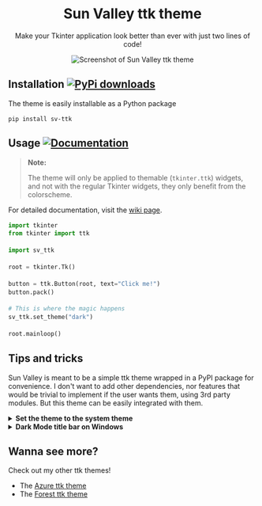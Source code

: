 <div align="center">
  
# Sun Valley ttk theme
Make your Tkinter application look better than ever with just two lines of code!

![Screenshot of Sun Valley ttk theme](assets/screenshot.png)

</div>


## Installation [![PyPi downloads](https://static.pepy.tech/badge/sv-ttk)](https://pypi.org/project/sv-ttk)
The theme is easily installable as a Python package

```
pip install sv-ttk
```


## Usage [![Documentation](https://img.shields.io/badge/-documentation-%23c368c4)](https://github.com/rdbende/Sun-Valley-ttk-theme/wiki/Usage-with-Python)
> **Note:**
> 
> The theme will only be applied to themable (`tkinter.ttk`) widgets, and not with the regular Tkinter widgets, they only benefit from the colorscheme.

For detailed documentation, visit the [wiki page](https://github.com/rdbende/Sun-Valley-ttk-theme/wiki/Usage-with-Python).

```python
import tkinter
from tkinter import ttk

import sv_ttk

root = tkinter.Tk()

button = ttk.Button(root, text="Click me!")
button.pack()

# This is where the magic happens
sv_ttk.set_theme("dark")

root.mainloop()
```


## Tips and tricks
Sun Valley is meant to be a simple ttk theme wrapped in a PyPI package for convenience. I don't want to add other dependencies, nor features that would be trivial to implement if the user wants them, using 3rd party modules. But this theme can be easily integrated with them.

<details>
  <summary><b>Set the theme to the system theme</b></summary>
  
  You can use [darkdetect](https://github.com/albertosottile/darkdetect) for that. Here's an example:
  
  ```python
  import tkinter, sv_ttk, darkdetect
  from tkinter import ttk

  root = tkinter.Tk()

  button = ttk.Button(root, text="Click me!", style="Accent.TButton")
  button.pack()

  sv_ttk.set_theme(darkdetect.theme())
  root.mainloop()
  ```

  You just have to pass ```darkdetect.theme()``` to the ```sv_ttk.set_theme()``` function. It's that easy!
</details>


<details>
  <summary><b>Dark Mode title bar on Windows</b></summary>

  By default, sv_ttk doesn't change the title bar color on Windows when the theme is set to dark. But you can use [pywinstyles](https://github.com/Akascape/py-window-styles) to change the title bar color on Windows. Here's an example:
  
  ```python
  import tkinter, sv_ttk
  from tkinter import ttk

  # Function to set the title bar color
  def set_title_bar_color(root: tkinter.Tk | tkinter.Toplevel):
      theme = sv_ttk.get_theme()

      if get_windows_version() == 10:
          import pywinstyles

          if theme == "dark": pywinstyles.apply_style(root, "dark")
          else: pywinstyles.apply_style(root, "normal")

          # A hacky way to update the title bar's color on Windows 10 (it doesn't update instantly like on Windows 11)
          root.wm_attributes("-alpha", 0.99)
          root.wm_attributes("-alpha", 1)
      elif get_windows_version() == 11:
          import pywinstyles

          # Set the title bar color to the background color on Windows 11 for better appearance
          if theme == "dark": pywinstyles.change_header_color(root, "#1c1c1c")
          elif theme == "light": pywinstyles.change_header_color(root, "#fafafa")


  # Function to get Windows version			
  def get_windows_version() -> int:
      import sys

      if sys.platform == "win32":
         # Running on Windows
          version = sys.getwindowsversion()

          if version.major == 10 and version.build >= 22000:
              # Windows 11
              return 11
          elif version.major == 10:
              # Windows 10
              return 10
          else:
              # Other Windows version (like 7, 8, 8.1, etc...)
              return version.major
      else:
          # Not running on Windows
          return 0
        
        
  root = tkinter.Tk()

  button = ttk.Button(root, text="Click me!", style="Accent.TButton")
  button.pack()

  sv_ttk.set_theme("dark")
  set_title_bar_color(root)
  root.mainloop()
```

  Note that on Windows 10, due to its limitations, you can only set the title bar's color to black for dark mode and white for light mode. On Windows 11 the title bar can be set to any color.

  Here's how the windows look after calling ```set_title_bar_color()```:

  <p align="center">
    <b>Windows 10</b>
    <br>
    <img src="assets/win10.png"/>
    <br><br>
    <b>Windows 11</b>
    <br>
    <img src="assets/win11.png"/>
  </p>
</details>

## Wanna see more?
Check out my other ttk themes!
- The [Azure ttk theme](https://github.com/rdbende/Azure-ttk-theme)
- The [Forest ttk theme](https://github.com/rdbende/Forest-ttk-theme)
